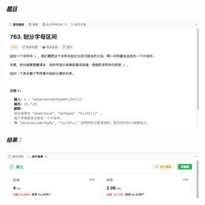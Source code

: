 ##### [题目](https://leetcode.cn/problems/partition-labels/?envType=study-plan-v2&envId=top-100-liked)
![pic](img.png)
##### 结果：
![pic](result.png)